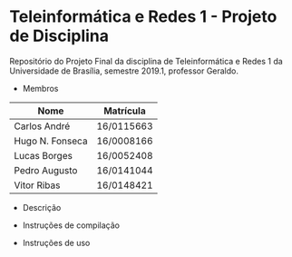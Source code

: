 # Teleinformática e Redes 1 - Projeto de Disciplina

Repositório do Projeto Final da disciplina de Teleinformática e Redes 1 da Universidade de Brasília, semestre 2019.1, professor Geraldo.

* Membros

| Nome            | Matrícula  |
|-----------------|------------|
| Carlos André    | 16/0115663 |
| Hugo N. Fonseca | 16/0008166 |
| Lucas Borges    | 16/0052408 |
| Pedro Augusto   | 16/0141044 |
| Vitor Ribas     | 16/0148421 |

* Descrição


* Instruções de compilação

* Instruções de uso
